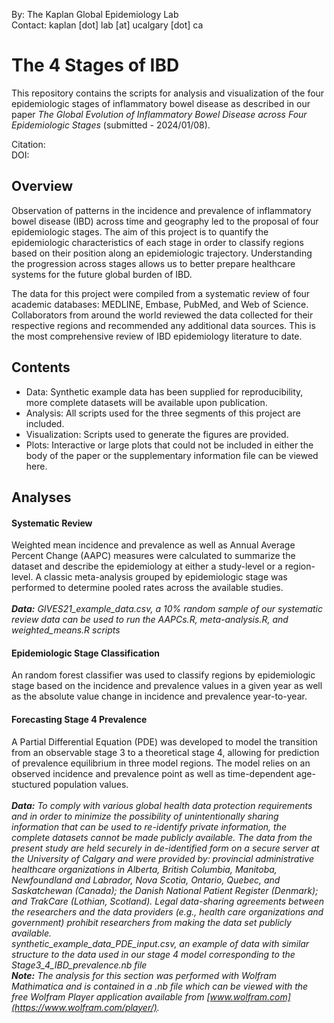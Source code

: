 By: The Kaplan Global Epidemiology Lab<br>
Contact: kaplan [dot] lab [at] ucalgary [dot] ca

# The 4 Stages of IBD

This repository contains the scripts for analysis and visualization of the four epidemiologic stages of inflammatory bowel disease as described in our paper *The Global Evolution of Inflammatory Bowel Disease across Four Epidemiologic Stages* (submitted - 2024/01/08).

Citation:<br>
DOI:

## Overview

Observation of patterns in the incidence and prevalence of inflammatory bowel disease (IBD) across time and geography led to the proposal of four epidemiologic stages. The aim of this project is to quantify the epidemiologic characteristics of each stage in order to classify regions based on their position along an epidemiologic trajectory. Understanding the progression across stages allows us to better prepare healthcare systems for the future global burden of IBD.

The data for this project were compiled from a systematic review of four academic databases: MEDLINE, Embase, PubMed, and Web of Science. Collaborators from around the world reviewed the data collected for their respective regions and recommended any additional data sources. This is the most comprehensive review of IBD epidemiology literature to date.

## Contents

- Data: Synthetic example data has been supplied for reproducibility, more complete datasets will be available upon publication.
- Analysis: All scripts used for the three segments of this project are included. 
- Visualization: Scripts used to generate the figures are provided.
- Plots: Interactive or large plots that could not be included in either the body of the paper or the supplementary information file can be viewed here.

## Analyses

#### Systematic Review

Weighted mean incidence and prevalence as well as Annual Average Percent Change (AAPC) measures were calculated to summarize the dataset and describe the epidemiology at either a study-level or a region-level. A classic meta-analysis grouped by epidemiologic stage was performed to determine pooled rates across the available studies.<br><br>
    ***Data:*** *GIVES21_example_data.csv, a 10% random sample of our systematic review data can be used to run the AAPCs.R, meta-analysis.R, and weighted_means.R scripts*

#### Epidemiologic Stage Classification

An random forest classifier was used to classify regions by epidemiologic stage based on the incidence and prevalence values in a given year as well as the absolute value change in incidence and prevalence year-to-year.

#### Forecasting Stage 4 Prevalence

A Partial Differential Equation (PDE) was developed to model the transition from an observable stage 3 to a theoretical stage 4, allowing for prediction of prevalence equilibrium in three model regions. The model relies on an observed incidence and prevalence point as well as time-dependent age-stuctured population values.<br><br>
    ***Data:*** *To comply with various global health data protection requirements and in order to minimize the possibility of unintentionally sharing information that can be used to re-identify private information, the complete datasets cannot be made publicly available. The data from the present study are held securely in de-identified form on a secure server at the University of Calgary and were provided by: provincial administrative healthcare organizations in Alberta, British Columbia, Manitoba, Newfoundland and Labrador, Nova Scotia, Ontario, Quebec, and Saskatchewan (Canada); the Danish National Patient Register (Denmark); and TrakCare (Lothian, Scotland). Legal data-sharing agreements between the researchers and the data providers (e.g., health care organizations and government) prohibit researchers from making the data set publicly available.<br>
    synthetic_example_data_PDE_input.csv, an example of data with similar structure to the data used in our stage 4 model corresponding to the Stage3_4_IBD_prevalence.nb file*<br>
    ***Note:*** *The analysis for this section was performed with Wolfram Mathimatica and is contained in a .nb file which can be viewed with the free Wolfram Player application available from [www.wolfram.com](https://www.wolfram.com/player/).*



